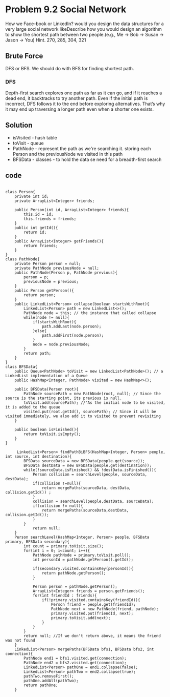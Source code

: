# Problem 9.2 Social Network
How we Face-book or LinkedIn? would you design the data structures for a very large social network likeDescribe how you would design an algorithm to show the shortest path between two people.(e.g., Me -> Bob -> Susan -> Jason -> You)
Hint. 270, 285, 304, 321

## Brute Force
DFS or BFS. We should do with BFS for finding shortest path.

### DFS
Depth-first search explores one path as far as it can go, and if it reaches a dead end, it backtracks to try another path. Even if the initial path is incorrect, DFS follows it to the end before exploring alternatives. That’s why it may end up traversing a longer path even when a shorter one exists.



## Solution
- isVisited - hash table
- toVisit - queue
- PathNode - represent the path as we're searching it. storing each Person and the previousNode we visited in this path
- BFSData - classes - to hold the data se need for a breadth-first search


## code
```

class Person{
    private int id;
    private ArrayList<Integer> friends;

    public Person(int id, ArrayList<Integer> friends){
        this.id = id;
        this.friends = friends;
    }
    public int getId(){
        return id;
    }
    public ArrayList<Integer> getFriends(){
        return friends;
    }
}
class PathNode{
    private Person person = null;
    private PathNode previousNode = null;
    public PathNode(Person p, PathNode previous){
        person = p;
        previousNode = previous;
    }
    public Person getPerson(){
        return person;
    }
    public LinkedList<Person> collapse(boolean startsWithRoot){
        LinkedList<Person> path = new LinkedList<>();
        PathNode node = this; // the instance that called collapse
        while(node != null){
            if(startsWithRoot){
                path.addLast(node.person);
            }else{
                path.addFirst(node.person);
            }
            node = node.previousNode;
        }
        return path;
    }
}
class BFSData{
    public Queue<PathNode> toVisit = new LinkedList<PathNode>(); // a LinkedList implementation of a Queue
    public HashMap<Integer, PathNode> visited = new HashMap<>();

    public BFSData(Person root){
        PathNode sourcePath = new PathNode(root, null); // Since the source is the starting point, its previous is null.
        toVisit.add(sourcePath); //"As the initial node to be visited, it is added to the queue
        visited.put(root.getId(), sourcePath); // Since it will be visited immediately, we also add it to visited to prevent revisiting
    }

    public boolean isFinished(){
        return toVisit.isEmpty();
    }
}

     LinkedList<Person> findPathBiBFS(HashMap<Integer, Person> people, int source, int destination){
        BFSData sourceData = new BFSData(people.get(source));
        BFSData destData = new BFSData(people.get(destination));
        while(!sourceData.isFinished() && !destData.isFinished()){
            Person collision = searchLevel(people, sourceData, destData);
            if(collision !=null){
                return mergePaths(sourceData, destData, collision.getId()) ;
            }
            collision = searchLevel(people,destData, sourceData);
            if(collision != null){
                return mergePaths(sourceData,destData, collision.getId());
            }
        }
            return null;
    }
    Person searchLevel(HashMap<Integer, Person> people, BFSData primary, BFSData secondary){
        int count = primary.toVisit.size();
        for(int i = 0; i<count; i++){
            PathNode pathNode = primary.toVisit.poll();
            int personId = pathNode.getPerson().getId();

            if(secondary.visited.containsKey(personId)){
                return pathNode.getPerson();
            }

            Person person = pathNode.getPerson();
            ArrayList<Integer> friends = person.getFriends();
            for(int friendId : friends){
                if(!primary.visited.containsKey(friendId)){
                    Person friend = people.get(friendId);
                    PathNode next = new PathNode(friend, pathNode);
                    primary.visited.put(friendId, next);
                    primary.toVisit.add(next);
                }
            }
        }
        return null; //If we don't return above, it means the friend was not found
    }
    LinkedList<Person> mergePaths(BFSData bfs1, BFSData bfs2, int connection){
        PathNode end1 = bfs1.visited.get(connection);
        PathNode end2 = bfs2.visited.get(connection);
        LinkedList<Person> pathOne = end1.collapse(false);
        LinkedList<Person> pathTwo = end2.collapse(true);
        pathTwo.removeFirst();
        pathOne.addAll(pathTwo);
        return pathOne;
    }

```
